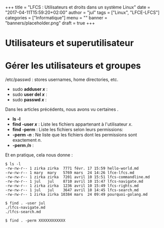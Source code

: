 +++
title      = "LFCS : Utilisateurs et droits dans un système Linux"
date       = "2017-04-11T15:59:20+02:00"
author     = "jul"
tags       = ["Linux", "LFCE-LFCS"]
categories = ["Informatique"]
menu       = ""
banner     = "banners/placeholder.png"
draft      = true
+++




# Utilisateurs et superutilisateur



# Gérer les utilisateurs et groupes

/etc/passwd : stores usernames, home directories, etc.

 - sudo **adduser _x_** : 
 - sudo **user del _x_** :
 - sudo **passwd _x_** :

Dans les articles précédents, nous avons vu certaines . 

 - **ls -l**
 - **find -user _x_** : Liste les fichiers appartenant à l'utilisateur _x_.
 - **find -perm** : Liste les fichiers selon leurs permissions:
  - **-perm _-n_** : Ne liste que les fichiers dont les permissions sont exactement _n_.
  - **-perm _/n_** : 

Et en pratique, cela nous donne :

	$ ls -l
	-rw-rw-r-- 1 zirka zirka  7771 févr. 17 15:59 hello-world.md
	-rw-rw-r-- 1 mary  mary   5769 mars  24 14:26 lfce-lfcs.md
	-rw-rw-r-- 1 zirka zirka  7201 avril 10 15:51 lfcs-commandline.md
	-rw-rw-r-- 1 jul   jul    8710 avril 10 15:47 lfcs-navigate.md
	-rw-rw-r-- 1 zirka zirka  1236 avril 10 15:49 lfcs-rights.md
	-rw-rw-r-- 1 jul   jul    3647 avril 10 14:45 lfcs-search.md
	-rw-rw-r-- 1 zirka zirka 10384 mars  24 09:49 pourquoi-golang.md

	$ find . -user jul
	./lfcs-navigate.md
	./lfcs-search.md

	$ find . -perm XXXXXXXXXXXX



<!-- sudo -->

<!-- uname -a -->
<!-- Linux Epinet 3.13.0-93-generic #140-Ubuntu SMP Mon Jul 18 21:21:05 UTC 2016 x86_64 x86_64 x86_64 GNU/Linux -->
<!--   A      B         C                                D                          E      F      G      H      -->
<!-- A = kernel name ; B = network node hostname ; C = kernel release ; D = kernel version ; E = machine hardware name -->
<!-- F = processor type (non-portable) ; G = hardware platform (non-portable) ; H = operating system -->
<!-- shutdown -->
<!-- logout -->
